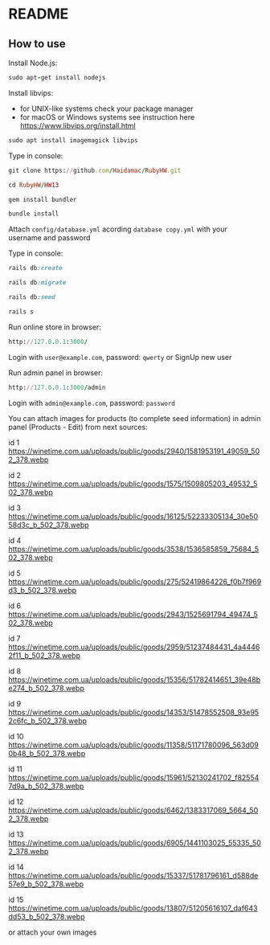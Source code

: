 # README

## How to use

Install Node.js:
```ruby
sudo apt-get install nodejs
````

Install libvips:
- for UNIX-like systems check your package manager
- for macOS or Windows systems see instruction here https://www.libvips.org/install.html

```ruby
sudo apt install imagemagick libvips
```

Type in console:

```ruby
git clone https://github.com/Haidamac/RubyHW.git
```

```ruby
cd RubyHW/HW13
````

```ruby
gem install bundler
```
```ruby
bundle install
```

Attach ```config/database.yml``` acording `database copy.yml` with your username and password

Type in console:

```ruby
rails db:create
```

```ruby
rails db:migrate
```

```ruby
rails db:seed
```
```ruby
rails s
```

Run online store in browser:
```ruby
http://127.0.0.1:3000/
```
Login with ```user@example.com```, password: ```qwerty```
or SignUp new user

Run admin panel in browser:
```ruby
http://127.0.0.1:3000/admin
```
Login with ```admin@example.com```, password: ```password```

You can attach images for products (to complete seed information) in admin panel (Products - Edit) from next sources:

id 1 https://winetime.com.ua/uploads/public/goods/2940/1581953191_49059_502_378.webp

id 2 https://winetime.com.ua/uploads/public/goods/1575/1509805203_49532_502_378.webp

id 3 https://winetime.com.ua/uploads/public/goods/16125/52233305134_30e5058d3c_b_502_378.webp

id 4 https://winetime.com.ua/uploads/public/goods/3538/1536585859_75684_502_378.webp

id 5 https://winetime.com.ua/uploads/public/goods/275/52419864226_f0b7f969d3_b_502_378.webp

id 6 https://winetime.com.ua/uploads/public/goods/2943/1525691794_49474_502_378.webp

id 7 https://winetime.com.ua/uploads/public/goods/2959/51237484431_4a44462f11_b_502_378.webp

id 8 https://winetime.com.ua/uploads/public/goods/15356/51782414651_39e48be274_b_502_378.webp

id 9 https://winetime.com.ua/uploads/public/goods/14353/51478552508_93e952c6fc_b_502_378.webp

id 10 https://winetime.com.ua/uploads/public/goods/11358/51171780096_563d090b48_b_502_378.webp

id 11 https://winetime.com.ua/uploads/public/goods/15961/52130241702_f825547d9a_b_502_378.webp

id 12 https://winetime.com.ua/uploads/public/goods/6462/1383317069_5664_502_378.webp

id 13 https://winetime.com.ua/uploads/public/goods/6905/1441103025_55335_502_378.webp

id 14 https://winetime.com.ua/uploads/public/goods/15337/51781796161_d588de57e9_b_502_378.webp

id 15 https://winetime.com.ua/uploads/public/goods/13807/51205616107_daf643dd53_b_502_378.webp

or attach your own images
